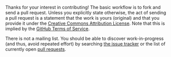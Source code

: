 Thanks for your interest in contributing! The basic workflow is to fork and send
a pull request. Unless you explicitly state otherwise, the act of sending a pull
request is a statement that the work is yours (original) and that you provide it
under the [Creative Commons Attribution License](https://creativecommons.org/licenses/by/4.0/).
Note that this is implied by the [GitHub Terms of Service](
https://help.github.com/articles/github-terms-of-service/#6-contributions-under-repository-license).

There is not a mailing list. You should be able to discover work-in-progress
(and thus, avoid repeated effort) by searching [the issue
tracker](https://github.com/fmrchallenge/tlzoo/issues) or the list of currently
open [pull requests](https://github.com/fmrchallenge/tlzoo/pulls).
